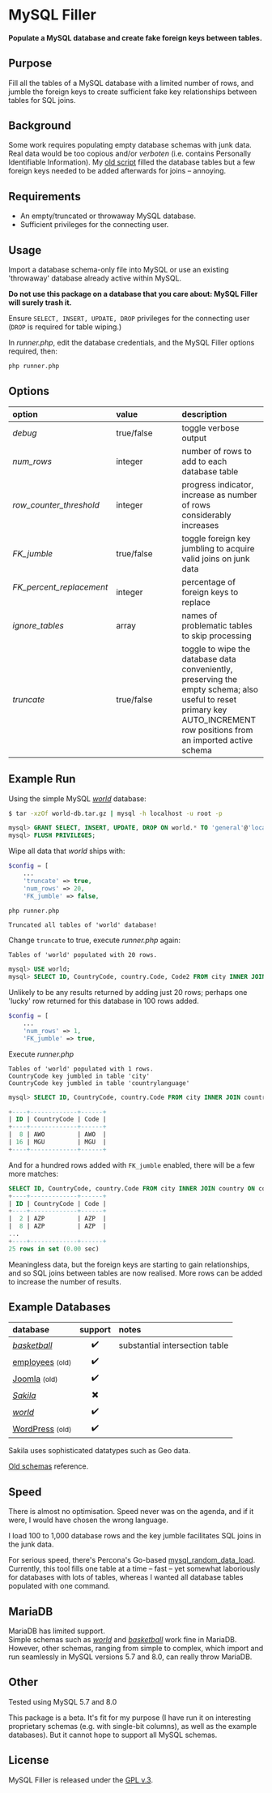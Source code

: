 
# MySQL Filler

#### Populate a MySQL database and create fake foreign keys between tables.


## Purpose

Fill all the tables of a MySQL database with a limited number of rows, and jumble the foreign keys to create sufficient fake key relationships between tables for SQL joins.


## Background

Some work requires populating empty database schemas with junk data. Real data would be too copious and/or *verboten* (i.e. contains Personally Identifiable Information). My [old script](https://github.com/Tinram/Database-Filler) filled the database tables but a few foreign keys needed to be added afterwards for joins &ndash; annoying.


## Requirements

+ An empty/truncated or throwaway MySQL database.
+ Sufficient privileges for the connecting user.


## Usage

Import a database schema-only file into MySQL or use an existing 'throwaway' database already active within MySQL.

**Do not use this package on a database that you care about: MySQL Filler will surely trash it.**

Ensure `SELECT, INSERT, UPDATE, DROP` privileges for the connecting user (`DROP` is required for table wiping.)

In *runner.php*, edit the database credentials, and the MySQL Filler options required, then:

```bash
php runner.php
```


## Options

option | value | &nbsp;&nbsp;&nbsp;&nbsp;&nbsp;&nbsp; | description
:- | :- | :-: | :-
*debug* | true/false | &nbsp; | toggle verbose output
*num_rows* | integer | | number of rows to add to each database table
*row_counter_threshold* | integer | | progress indicator, increase as number of rows considerably increases
*FK_jumble* | true/false | | toggle foreign key jumbling to acquire valid joins on junk data
*FK_percent_replacement* &nbsp;&nbsp;&nbsp;&nbsp;&nbsp; | integer | | percentage of foreign keys to replace
*ignore_tables* | array | | names of problematic tables to skip processing
*truncate* | true/false | | toggle to wipe the database data conveniently, preserving the empty schema; also useful to reset primary key AUTO_INCREMENT row positions from an imported active schema


## Example Run

Using the simple MySQL [*world*](https://dev.mysql.com/doc/index-other.html) database:

```bash
$ tar -xzOf world-db.tar.gz | mysql -h localhost -u root -p
```

```sql
mysql> GRANT SELECT, INSERT, UPDATE, DROP ON world.* TO 'general'@'localhost' IDENTIFIED BY 'P@55w0rd';
mysql> FLUSH PRIVILEGES;
```

Wipe all data that *world* ships with:

```php
$config = [
    ...
    'truncate' => true,
    'num_rows' => 20,
    'FK_jumble' => false,
```

```bash
php runner.php
```

    Truncated all tables of 'world' database!

Change `truncate` to true, execute *runner.php* again:

    Tables of 'world' populated with 20 rows.


```sql
mysql> USE world;
mysql> SELECT ID, CountryCode, country.Code, Code2 FROM city INNER JOIN country ON country.Code = city.CountryCode;
```

Unlikely to be any results returned by adding just 20 rows; perhaps one 'lucky' row returned for this database in 100 rows added.

```php
$config = [
    ...
    'num_rows' => 1,
    'FK_jumble' => true,
```

Execute *runner.php*

    Tables of 'world' populated with 1 rows.
    CountryCode key jumbled in table 'city'
    CountryCode key jumbled in table 'countrylanguage'


```sql
mysql> SELECT ID, CountryCode, country.Code FROM city INNER JOIN country ON country.Code = city.CountryCode;

+----+-------------+------+
| ID | CountryCode | Code |
+----+-------------+------+
|  8 | AWO         | AWO  |
| 16 | MGU         | MGU  |
+----+-------------+------+
```

And for a hundred rows added with `FK_jumble` enabled, there will be a few more matches:

```sql
SELECT ID, CountryCode, country.Code FROM city INNER JOIN country ON country.Code = city.CountryCode WHERE CountryCode = 'AZP';
+----+-------------+------+
| ID | CountryCode | Code |
+----+-------------+------+
|  2 | AZP         | AZP  |
|  8 | AZP         | AZP  |
...
+----+-------------+------+
25 rows in set (0.00 sec)
```

Meaningless data, but the foreign keys are starting to gain relationships, and so SQL joins between tables are now realised. More rows can be added to increase the number of results.


## Example Databases

database | support | notes |
:- | :-: | :- |
[*basketball*](https://github.com/Tinram/Database-Filler/blob/master/basketball.sql) | :heavy_check_mark: | substantial intersection table |
[employees](https://github.com/ronaldbradford/schema/blob/master/employees.sql) <small>(old)</small> | :heavy_check_mark: | |
[Joomla](https://github.com/ronaldbradford/schema/blob/master/joomla.sql) <small>(old)</small> | :heavy_check_mark: | |
[*Sakila*](https://dev.mysql.com/doc/index-other.html) | :heavy_multiplication_x: | |
[*world*](https://dev.mysql.com/doc/index-other.html) | :heavy_check_mark: | |
[WordPress](https://github.com/ronaldbradford/schema/blob/master/wordpress.sql) <small>(old)</small> | :heavy_check_mark: | |

Sakila uses sophisticated datatypes such as Geo data.

[Old schemas](https://github.com/ronaldbradford/schema) reference.


## Speed

There is almost no optimisation. Speed never was on the agenda, and if it were, I would have chosen the wrong language.

I load 100 to 1,000 database rows and the key jumble facilitates SQL joins in the junk data.

For serious speed, there's Percona's Go-based [mysql_random_data_load](https://github.com/Percona-Lab/mysql_random_data_load). Currently, this tool fills one table at a time &ndash; fast &ndash; yet somewhat laboriously for databases with lots of tables, whereas I wanted all database tables populated with one command.


## MariaDB

MariaDB has limited support.  
Simple schemas such as [*world*](https://dev.mysql.com/doc/index-other.html) and [*basketball*](https://github.com/Tinram/Database-Filler/blob/master/basketball.sql) work fine in MariaDB.  
However, other schemas, ranging from simple to complex, which import and run seamlessly in MySQL versions 5.7 and 8.0, can really throw MariaDB.


## Other

Tested using MySQL 5.7 and 8.0

This package is a beta. It's fit for my purpose (I have run it on interesting proprietary schemas (e.g. with single-bit columns), as well as the example databases). But it cannot hope to support all MySQL schemas.


## License

MySQL Filler is released under the [GPL v.3](https://www.gnu.org/licenses/gpl-3.0.html).
